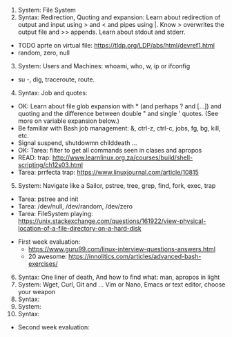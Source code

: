 1. System: File System
2. Syntax: Redirection, Quoting and expansion: Learn about redirection of output and input using > and < and pipes using |. Know > overwrites the output file and >> appends. Learn about stdout and stderr.
  * TODO aprte on virtual file: https://tldp.org/LDP/abs/html/devref1.html
  * random, zero, null
3. System: Users and Machines: whoami, who, w, ip or ifconfig
  * su -,  dig, traceroute, route.
4. Syntax: Job and quotes:
  * OK: Learn about file glob expansion with * (and perhaps ? and [...]) and quoting and the difference between double " and single ' quotes. (See more on variable expansion below.)
  * Be familiar with Bash job management: &, ctrl-z, ctrl-c, jobs, fg, bg, kill, etc.
  * Signal suspend, shutdowmn childdeath ...
  * OK: Tarea: filter to get all commands seen in clases and apropos
  * READ:  trap: http://www.learnlinux.org.za/courses/build/shell-scripting/ch12s03.html
  * Tarea: prrfecta trap: https://www.linuxjournal.com/article/10815
5. System: Navigate like a Sailor, pstree, tree, grep, find, fork, exec, trap 
  * Tarea: pstree and init
  * Tarea: /dev/null, /dev/random, /dev/zero
  * Tarea: FileSystem playing: https://unix.stackexchange.com/questions/161922/view-physical-location-of-a-file-directory-on-a-hard-disk

- First week evaluation:
  - https://www.guru99.com/linux-interview-questions-answers.html
  - 20 awesome: https://innolitics.com/articles/advanced-bash-exercises/


6. Syntax: One liner of death, And how to find what: man, apropos in light
7. System: Wget, Curl, Git and ... Vim or Nano, Emacs or text editor, choose your weapon
8. Syntax:
9. System:
10. Syntax:

- Second week evaluation:
